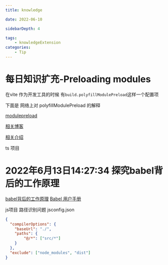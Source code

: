 ```yaml
---
title: knowledge

date: 2022-06-10

sidebarDepth: 4

tags:
    - knowledgeExtension
categories:
    - Tip
---
```


# 每日知识扩充-Preloading modules

在vite 作为开发工具的时候 有`build.polyfillModulePreload`这样一个配置项

下面是 网络上对 polyfillModulePreload 的解释

[modulepreload](https://developer.chrome.com/blog/modulepreload/)

[相关博客](https://blog.csdn.net/huangyangquan3/article/details/118642384)

[相关介绍](https://guybedford.com/es-module-preloading-integrity#modulepreload-polyfill)

ts 项目 

# 2022年6月13日14:27:34 探究babel背后的工作原理
[babel背后的工作原理](https://juejin.cn/post/7108268258020556836#heading-15)
[Babel 用户手册](https://github.com/jamiebuilds/babel-handbook/blob/master/translations/zh-Hans/user-handbook.md)

js项目 路径识别问题
jsconfig.json
```json
{ 
  "compilerOptions": {
    "baseUrl": "./",
    "paths": {
        "@/*": ["src/*"]
    }
  },
  "exclude": ["node_modules", "dist"]
}
```
